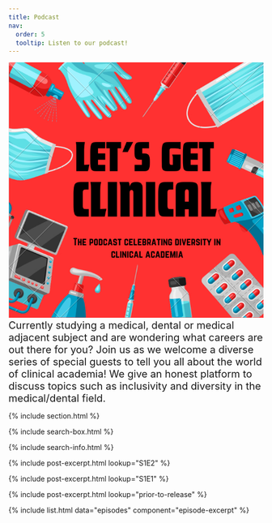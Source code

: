```yaml
---
title: Podcast
nav:
  order: 5
  tooltip: Listen to our podcast!
---
```


<div style="text-align: center;">
  <img src="/images/LGC_Logo.jpeg" alt="plain image">
</div>

<span style="font-size: 20px;">
Currently studying a medical, dental or medical adjacent subject and are wondering what careers are out there for you?
Join us as we welcome a diverse series of special guests to tell you all about the world of clinical academia! We give an honest platform to discuss topics such as inclusivity and diversity in the medical/dental field. 
</span>

{% include section.html %}

{% include search-box.html %}

{% include search-info.html %}

{%
  include post-excerpt.html
  lookup="S1E2"
%}

{%
  include post-excerpt.html
  lookup="S1E1"
%}

{%
  include post-excerpt.html
  lookup="prior-to-release"
%}


{% include list.html data="episodes" component="episode-excerpt" %}
